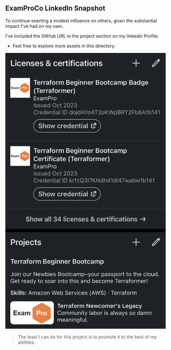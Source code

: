 
## ExamProCo LinkedIn Snapshot
To continue exerting a modest influence on others, given the substantial impact I've had on my own..

I've included the GitHub URL in the project section on my linkedin Profile.

-  Feel free to explore more assets in this directory.

![To have Power, You Must Empower](everything-exampro.jpeg)

> The least I can do for this project is to promote it to the best of my abilities.